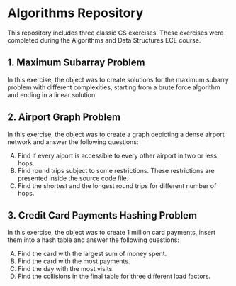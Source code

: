# Algorithms Repository

This repository includes three classic CS exercises. These exercises were completed during the Algorithms and Data Structures ECE course.

## 1. Maximum Subarray Problem

In this exercise, the object was to create solutions for the maximum subarry problem with different complexities, starting from a brute force algorithm and ending in a linear solution.

## 2. Airport Graph Problem

In this exercise, the object was to create a graph depicting a dense airport network and answer the following questions:
<ol type="A">
  <li>Find if every aiport is accessible to every other airport in two or less hops.</li>
  <li>Find round trips subject to some restrictions. These restrictions are presented inside the source code file.</li>
  <li>Find the shortest and the longest round trips for different number of hops.</li>
</ol>

## 3. Credit Card Payments Hashing Problem

In this exercise, the object was to create 1 million card payments, insert them into a hash table and answer the following questions:
<ol type="A">
  <li>Find the card with the largest sum of money spent.</li>
  <li>Find the card with the most payments.</li>
  <li>Find the day with the most visits.</li>
  <li>Find the collisions in the final table for three different load factors.</li>
</ol>